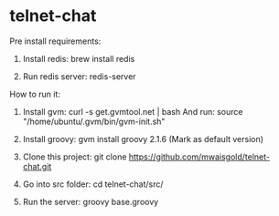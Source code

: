 telnet-chat
===========

Pre install requirements:

1) Install redis:
  brew install redis

2) Run redis server:
  redis-server

How to run it:

1) Install gvm:
  curl -s get.gvmtool.net | bash
  And run:
  source "/home/ubuntu/.gvm/bin/gvm-init.sh"

2) Install groovy:
  gvm install groovy 2.1.6
  (Mark as default version)

3) Clone this project:
  git clone https://github.com/mwaisgold/telnet-chat.git

4) Go into src folder:
  cd telnet-chat/src/

5) Run the server:
  groovy base.groovy



